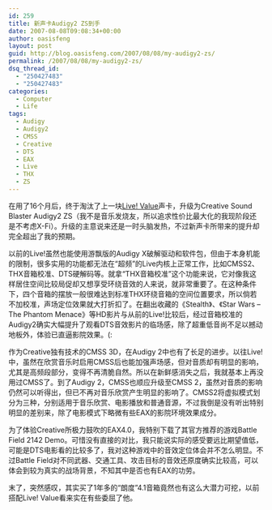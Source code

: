```yaml
---
id: 259
title: 新声卡Audigy2 ZS到手
date: 2007-08-08T09:08:34+00:00
author: oasisfeng
layout: post
guid: http://blog.oasisfeng.com/2007/08/08/my-audigy2-zs/
permalink: /2007/08/08/my-audigy2-zs/
dsq_thread_id:
  - "250427483"
  - "250427483"
categories:
  - Computer
  - Life
tags:
  - Audigy
  - Audigy2
  - CMSS
  - Creative
  - DTS
  - EAX
  - Live
  - THX
  - ZS
---
```

在用了16个月后，终于淘汰了上一块<a href="http://blog.oasisfeng.com/2006/03/05/creative-sound-blaster-live-value/" target="_blank">Live! Value</a>声卡，升级为Creative Sound Blaster Audigy2 ZS（我不是音乐发烧友，所以追求性价比最大化的我现阶段还是不考虑X-Fi）。升级的主意说来还是一时头脑发热，不过新声卡所带来的提升却完全超出了我的预期。

以前的Live!虽然也能使用游飘版的Audigy X破解驱动和软件包，但由于本身机能的限制，很多实用的功能都无法在“超频”的Live内核上正常工作，比如CMSS2、THX音箱校准、DTS硬解码等。就拿“THX音箱校准”这个功能来说，它对像我这样居住空间比较局促却又想享受环绕音效的人来说，就非常重要了。在这种条件下，四个音箱的摆放一般很难达到标准THX环绕音箱的空间位置要求，所以倘若不加校准，声场定位效果就大打折扣了。在翻出收藏的《Stealth》、《Star Wars &#8211; The Phantom Menace》等HD影片与从前的Live!比较后，经过音箱校准的Audigy2确实大幅提升了观看DTS音效影片的临场感，除了超重低音尚不足以撼动地板外，体验已直逼影院效果。(:

作为Creative独有技术的CMSS 3D，在Audigy 2中也有了长足的进步。以往Live!中，虽然在欣赏音乐时启用CMSS后也能加强声场感，但对音质却有明显的影响，尤其是高频段部分，变得不再清脆自然。所以在新鲜感消失之后，我就基本上再没用过CMSS了。到了Audigy 2，CMSS也顺应升级至CMSS 2，虽然对音质的影响仍然可以听得出，但已不再对音乐欣赏产生明显的影响了。CMSS2将虚拟模式划分为三种，分别适用于音乐欣赏、电影播放和普通音源，不过我倒是没有听出特别明显的差别来，除了电影模式下略微有些EAX的影院环境效果成分。

为了体验Creative所极力鼓吹的EAX4.0，我特别下载了其官方推荐的游戏Battle Field 2142 Demo。可惜没有直接的对比，我只能说实际的感受要远比期望值低，可能是DTS电影看的比较多了，我对这种游戏中的音效定位体会并不怎么明显。不过Battle Field对不同武器、交通工具、攻击目标的音效还原度确实比较高，可以体会到较为真实的战场背景，不知其中是否也有EAX的功劳。

末了，突然感叹，其实买了1年多的“朗度”4.1音箱竟然也有这么大潜力可挖，以前搭配Live! Value看来实在有些委屈了他。